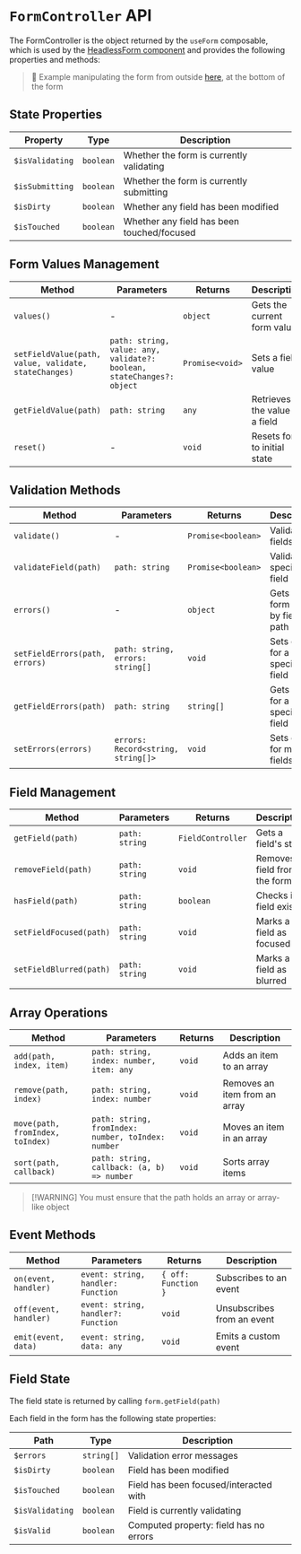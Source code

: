 # `FormController` API

<TabNav :items="[
{ label: 'Usage', link: '/field-forms/enforma-form' },
{ label: 'API', link: '/field-forms/enforma-form_api' },
{ label: 'FormController API', link: '/field-forms/enforma-form-controller_api' },
]" />

The FormController is the object returned by the `useForm` composable, which is used by the [HeadlessForm component](/headless/form.md) and provides the following properties and methods:

> :notebook_with_decorative_cover: Example manipulating the form from outside [here](/examples/fields.md), at the bottom of the form

## State Properties

| Property | Type | Description |
|----------|------|-------------|
| `$isValidating` | `boolean` | Whether the form is currently validating |
| `$isSubmitting` | `boolean` | Whether the form is currently submitting |
| `$isDirty` | `boolean` | Whether any field has been modified |
| `$isTouched` | `boolean` | Whether any field has been touched/focused |

## Form Values Management

| Method | Parameters | Returns | Description |
|--------|------------|---------|-------------|
| `values()` | - | `object` | Gets the current form values |
| `setFieldValue(path, value, validate, stateChanges)` | `path: string, value: any, validate?: boolean, stateChanges?: object` | `Promise<void>` | Sets a field value |
| `getFieldValue(path)` | `path: string` | `any` | Retrieves the value of a field |
| `reset()` | - | `void` | Resets form to initial state |

## Validation Methods

| Method | Parameters | Returns | Description |
|--------|------------|---------|-------------|
| `validate()` | - | `Promise<boolean>` | Validates all fields |
| `validateField(path)` | `path: string` | `Promise<boolean>` | Validates a specific field |
| `errors()` | - | `object` | Gets all form errors by field path |
| `setFieldErrors(path, errors)` | `path: string, errors: string[]` | `void` | Sets errors for a specific field |
| `getFieldErrors(path)` | `path: string` | `string[]` | Gets errors for a specific field |
| `setErrors(errors)` | `errors: Record<string, string[]>` | `void` | Sets errors for multiple fields |

## Field Management

| Method | Parameters | Returns | Description |
|--------|------------|---------|-------------|
| `getField(path)` | `path: string` | `FieldController` | Gets a field's state |
| `removeField(path)` | `path: string` | `void` | Removes a field from the form |
| `hasField(path)` | `path: string` | `boolean` | Checks if a field exists |
| `setFieldFocused(path)` | `path: string` | `void` | Marks a field as focused |
| `setFieldBlurred(path)` | `path: string` | `void` | Marks a field as blurred |

## Array Operations

| Method | Parameters | Returns | Description |
|--------|------------|---------|-------------|
| `add(path, index, item)` | `path: string, index: number, item: any` | `void` | Adds an item to an array |
| `remove(path, index)` | `path: string, index: number` | `void` | Removes an item from an array |
| `move(path, fromIndex, toIndex)` | `path: string, fromIndex: number, toIndex: number` | `void` | Moves an item in an array |
| `sort(path, callback)` | `path: string, callback: (a, b) => number` | `void` | Sorts array items |

> [!WARNING] You must ensure that the path holds an array or array-like object

## Event Methods

| Method | Parameters | Returns | Description |
|--------|------------|---------|-------------|
| `on(event, handler)` | `event: string, handler: Function` | `{ off: Function }` | Subscribes to an event |
| `off(event, handler)` | `event: string, handler?: Function` | `void` | Unsubscribes from an event |
| `emit(event, data)` | `event: string, data: any` | `void` | Emits a custom event |

## Field State

The field state is returned by calling `form.getField(path)`

Each field in the form has the following state properties:

| Path | Type | Description |
|------|------|-------------|
| `$errors` | `string[]` | Validation error messages |
| `$isDirty` | `boolean` | Field has been modified |
| `$isTouched` | `boolean` | Field has been focused/interacted with |
| `$isValidating` | `boolean` | Field is currently validating |
| `$isValid` | `boolean` | Computed property: field has no errors |